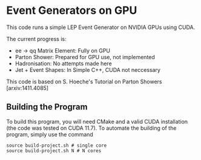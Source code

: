 # Event Generators on GPU

This code runs a simple LEP Event Generator on NVIDIA GPUs using CUDA.

The current progress is:
- ee -> qq Matrix Element: Fully on GPU
- Parton Shower: Prepared for GPU use, not implemented
- Hadronisation: No attempts made here
- Jet + Event Shapes: In Simple C++, CUDA not neccessary

This code is based on S. Hoeche's Tutorial on Parton Showers [arxiv:1411.4085]

## Building the Program

To build this program, you will need CMake and a valid CUDA installation (the code was tested on CUDA 11.7). To automate the building of the program, simply use the command

```shell
source build-project.sh # single core
source build-project.sh N # N cores